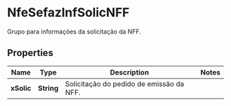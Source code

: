 

# NfeSefazInfSolicNFF

Grupo para informações da solicitação da NFF.

## Properties

| Name | Type | Description | Notes |
|------------ | ------------- | ------------- | -------------|
|**xSolic** | **String** | Solicitação do pedido de emissão da NFF. |  |



